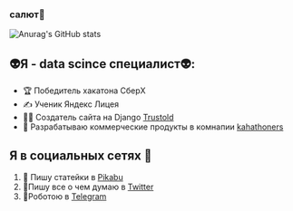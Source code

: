 ###  салют👋
![Anurag's GitHub stats](https://github-readme-stats.vercel.app/api?username=l-arkadiy-l&show_icons=true&theme=gruvbox)


## 👽Я - data scince специалист👽:

- 🏆 Победитель хакатона СберX
- ✍ Ученик Яндекс Лицея
- 👨‍💻 Создатель сайта на Django [Trustold](https://store.trustold.ru/)
- 🤑 Разрабатываю коммерческие продукты в комнапии [kahathoners](https://github.com/kahathoners)

## Я в социальных сетях 📱
1. 📓 Пишу статейки в [Pikabu](https://pikabu.ru/@BalaganChick)
2. 🤪Пишу все о чем думаю в [Twitter](https://twitter.com/arkadiy2020)
3. 🤖Роботою в [Telegram](https://t.me/pyython)